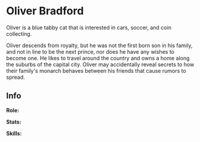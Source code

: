 # Oliver Bradford

Oliver is a blue tabby cat that is interested in cars, soccer, and coin collecting.

Oliver descends from royalty, but he was not the first born son in his family, and not in line to be the next prince, nor does he have any wishes to become one. He likes to travel around the country and owns a home along the suburbs of the capital city. Oliver may accidentally reveal secrets to how their family's monarch behaves between his friends that cause rumors to spread.

## Info

**Role:**

**Stats:**

**Skills:**